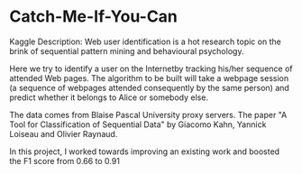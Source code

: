 # Catch-Me-If-You-Can
Kaggle Description: 
Web user identification is a hot research topic on the brink of sequential pattern mining and behavioural psychology.

Here we try to identify a user on the Internetby  tracking his/her sequence of attended Web pages. The algorithm to be built will take a webpage session (a sequence of webpages attended consequently by the same person) and predict whether it belongs to Alice or somebody else.

The data comes from Blaise Pascal University proxy servers. The paper "A Tool for Classification of Sequential Data" by Giacomo Kahn, Yannick Loiseau and Olivier Raynaud.

In this project, I worked towards improving an existing work and boosted the F1 score from 0.66 to 0.91

